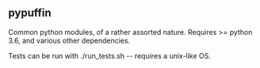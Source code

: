 ## pypuffin

Common python modules, of a rather assorted nature. Requires >= python 3.6, and various other dependencies.

Tests can be run with ./run_tests.sh -- requires a unix-like OS.
